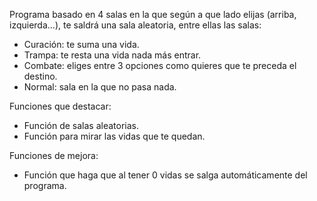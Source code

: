 Programa basado en 4 salas en la que según a que lado elijas (arriba, izquierda...), te saldrá una sala
aleatoria, entre ellas las salas:
- Curación: te suma una vida.
- Trampa: te resta una vida nada más entrar.
- Combate: eliges entre 3 opciones como quieres que te preceda el destino.
- Normal: sala en la que no pasa nada.

Funciones que destacar:
- Función de salas aleatorias.
- Función para mirar las vidas que te quedan.

Funciones de mejora:
- Función que haga que al tener 0 vidas se salga automáticamente del programa.
